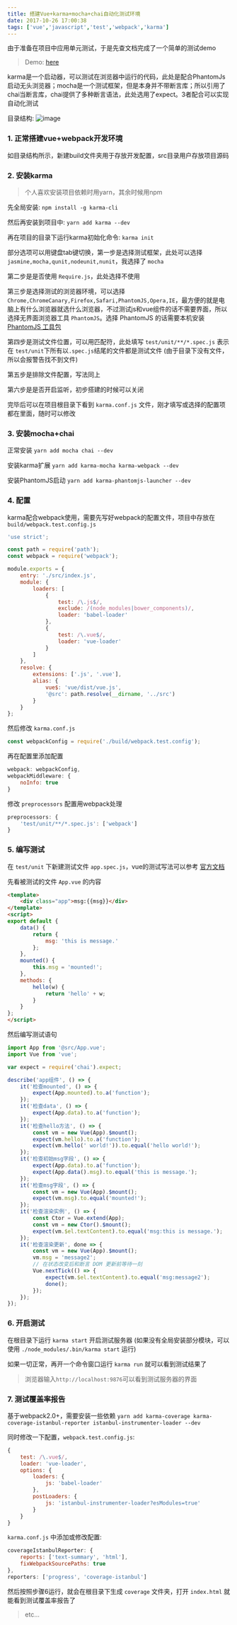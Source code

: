 ```yaml
---
title: 搭建Vue+karma+mocha+chai自动化测试环境
date: 2017-10-26 17:00:38
tags: ['vue','javascript','test','webpack','karma']
---
```


由于准备在项目中应用单元测试，于是先查文档完成了一个简单的测试demo

> Demo: [here](https://github.com/wxul/vue-karma)

karma是一个启动器，可以测试在浏览器中运行的代码，此处是配合PhantomJs启动无头浏览器；mocha是一个测试框架，但是本身并不带断言库；所以引用了chai当断言库，chai提供了多种断言语法，此处选用了expect。3者配合可以实现自动化测试

目录结构:
![image](搭建Vue+karma+mocha+chai自动化测试环境/karma-tree.png)

### 1. 正常搭建vue+webpack开发环境

如目录结构所示，新建build文件夹用于存放开发配置，src目录用户存放项目源码

### 2. 安装karma

> 个人喜欢安装项目依赖时用yarn，其余时候用npm

先全局安装: `npm install -g karma-cli`

然后再安装到项目中: `yarn add karma --dev`

再在项目的目录下运行karma初始化命令: `karma init`

部分选项可以用键盘tab键切换，第一步是选择测试框架，此处可以选择 `jasmine,mocha,qunit,nodeunit,nunit`，我选择了 `mocha`

第二步是是否使用 `Require.js`，此处选择不使用

第三步是选择测试的浏览器环境，可以选择 `Chrome,ChromeCanary,Firefox,Safari,PhantomJS,Opera,IE`，最方便的就是电脑上有什么浏览器就选什么浏览器，不过测试js和vue组件的话不需要界面，所以选择无界面浏览器工具 `PhantomJS`。选择 PhantomJS 的话需要本机安装 [PhantomJS 工具包](http://phantomjs.org/download.html)

第四步是测试文件位置，可以用匹配符，此处填写 `test/unit/**/*.spec.js` 表示在 `test/unit`下所有以`.spec.js`结尾的文件都是测试文件 (由于目录下没有文件，所以会报警告找不到文件)

第五步是排除文件配置，写法同上

第六步是是否开启监听，初步搭建的时候可以关闭

完毕后可以在项目根目录下看到 `karma.conf.js` 文件，刚才填写或选择的配置项都在里面，随时可以修改

### 3. 安装mocha+chai

正常安装 `yarn add mocha chai --dev`

安装karma扩展 `yarn add karma-mocha karma-webpack --dev`

安装PhantomJS启动 `yarn add karma-phantomjs-launcher --dev`

### 4. 配置

karma配合webpack使用，需要先写好webpack的配置文件，项目中存放在 `build/webpack.test.config.js`
``` javascript
'use strict';

const path = require('path');
const webpack = require('webpack');

module.exports = {
    entry: './src/index.js',
    module: {
        loaders: [
            {
                test: /\.js$/,
                exclude: /(node_modules|bower_components)/,
                loader: 'babel-loader'
            },
            {
                test: /\.vue$/,
                loader: 'vue-loader'
            }
        ]
    },
    resolve: {
        extensions: ['.js', '.vue'],
        alias: {
            vue$: 'vue/dist/vue.js',
            '@src': path.resolve(__dirname, '../src')
        }
    }
};
```

然后修改 `karma.conf.js`
``` javascript
const webpackConfig = require('./build/webpack.test.config');
```

再在配置里添加配置
``` javascript
webpack: webpackConfig,
webpackMiddleware: {
    noInfo: true
}
```
修改 `preprocessors` 配置用webpack处理
``` javascript
preprocessors: {
    'test/unit/**/*.spec.js': ['webpack']
}
```

### 5. 编写测试

在 `test/unit` 下新建测试文件 `app.spec.js`，vue的测试写法可以参考 [官方文档](https://cn.vuejs.org/v2/guide/unit-testing.html)

先看被测试的文件 `App.vue` 的内容
``` html
<template>
    <div class="app">msg:{{msg}}</div>
</template>
<script>
export default {
    data() {
        return {
            msg: 'this is message.'
        };
    },
    mounted() {
        this.msg = 'mounted!';
    },
    methods: {
        hello(w) {
            return 'hello' + w;
        }
    }
};
</script>
```

然后编写测试语句
``` javascript
import App from '@src/App.vue';
import Vue from 'vue';

var expect = require('chai').expect;

describe('app组件', () => {
    it('检查mounted', () => {
        expect(App.mounted).to.a('function');
    });
    it('检查data', () => {
        expect(App.data).to.a('function');
    });
    it('检查hello方法', () => {
        const vm = new Vue(App).$mount();
        expect(vm.hello).to.a('function');
        expect(vm.hello(' world!')).to.equal('hello world!');
    });
    it('检查初始msg字段', () => {
        expect(App.data).to.a('function');
        expect(App.data().msg).to.equal('this is message.');
    });
    it('检查msg字段', () => {
        const vm = new Vue(App).$mount();
        expect(vm.msg).to.equal('mounted!');
    });
    it('检查渲染实例', () => {
        const Ctor = Vue.extend(App);
        const vm = new Ctor().$mount();
        expect(vm.$el.textContent).to.equal('msg:this is message.');
    });
    it('检查渲染更新', done => {
        const vm = new Vue(App).$mount();
        vm.msg = 'message2';
        // 在状态改变后和断言 DOM 更新前等待一刻
        Vue.nextTick(() => {
            expect(vm.$el.textContent).to.equal('msg:message2');
            done();
        });
    });
});
```

### 6. 开启测试

在根目录下运行 `karma start` 开启测试服务器 (如果没有全局安装部分模块，可以使用 `./node_modules/.bin/karma start` 运行)

如果一切正常，再开一个命令窗口运行 `karma run` 就可以看到测试结果了

> 浏览器输入`http://localhost:9876`可以看到测试服务器的界面

### 7. 测试覆盖率报告

基于webpack2.0+，需要安装一些依赖 `yarn add karma-coverage karma-coverage-istanbul-reporter istanbul-instrumenter-loader --dev`

同时修改一下配置，`webpack.test.config.js`:
``` javascript
{
    test: /\.vue$/,
    loader: 'vue-loader',
    options: {
        loaders: {
            js: 'babel-loader'
        },
        postLoaders: {
            js: 'istanbul-instrumenter-loader?esModules=true'
        }
    }
}
```

`karma.conf.js` 中添加或修改配置:
``` javascript
coverageIstanbulReporter: {
    reports: ['text-summary', 'html'],
    fixWebpackSourcePaths: true
},
reporters: ['progress', 'coverage-istanbul']
```

然后按照步骤6运行，就会在根目录下生成 `coverage` 文件夹，打开 `index.html` 就能看到测试覆盖率报告了

> etc...